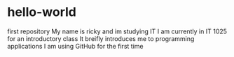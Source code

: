 # hello-world
first repository 
My name is ricky and im studying IT
I am currently in IT 1025 for an introductory class
It breifly introduces me to programming applications
I am using GitHub for the first time
